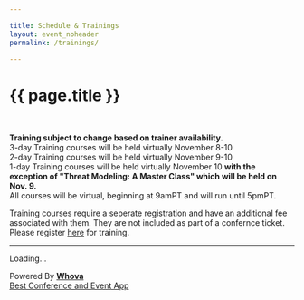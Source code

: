 ```yaml
---

title: Schedule & Trainings
layout: event_noheader
permalink: /trainings/

---
```


# {{ page.title }}
<br>

**Training subject to change based on trainer availability.**<br>
3-day Training courses will be held virtually November 8-10<br>
2-day Training courses will be held virtually November 9-10<br>
1-day Training courses will be held virtually November 10 **with the exception of "Threat Modeling: A Master Class" which will be held on Nov. 9.**<br>
All courses will be virtual, beginning at 9amPT and will run until 5pmPT.

Training courses require a seperate registration and have an additional fee associated with them. They are not included as part of a confernce ticket. Please register [here](https://www.eventbrite.com/e/global-appsec-us-2021-virtual-training-tickets-188589806187) for training.

---

<div><div title="Whova event and conference app" id="whova-agendawidget"><p id="whova-loading">Loading...</p></div><script src="https://whova.com/static/frontend/agenda_webpage/js/embedagenda.js?eid=owasp1_202111&host=https://whova.com"
 type="text/javascript" id="embeded-agenda-script"></script><div id="whova-wrap"> Powered By <a class="brandlink" target="_blank" href="https://whova.com"><b>Whova</b></a><div id="whova-mgm"><a href="https://whova.com/whova-event-app/"
 id="whova-emslink" target="_blank"> Best Conference and Event App </a></div></div><img style="display:none" src="https://whova.com/xems/apis/get_whova_tracking_image/?event_id=owasp1_202111&track_id=agenda_webpage_added" /></div>
